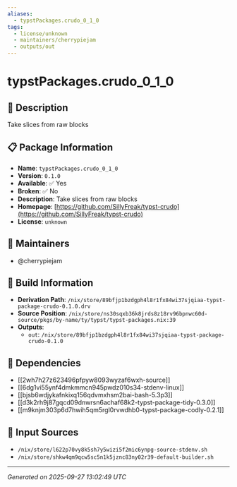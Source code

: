 ```yaml
---
aliases:
  - typstPackages.crudo_0_1_0
tags:
  - license/unknown
  - maintainers/cherrypiejam
  - outputs/out
---
```


# typstPackages.crudo_0_1_0

## 📝 Description

Take slices from raw blocks

## 📋 Package Information

- **Name**: `typstPackages.crudo_0_1_0`
- **Version**: `0.1.0`
- **Available**: ✅ Yes
- **Broken**: ✅ No
- **Description**: Take slices from raw blocks
- **Homepage**: [https://github.com/SillyFreak/typst-crudo](https://github.com/SillyFreak/typst-crudo)
- **License**: `unknown`
## 👥 Maintainers

- @cherrypiejam


## 🔧 Build Information

- **Derivation Path**: `/nix/store/89bfjp1bzdgph4l8r1fx84wi37sjqiaa-typst-package-crudo-0.1.0.drv`
- **Source Position**: `/nix/store/ns30sqxb36k8jrds8z18rv96bpnwc60d-source/pkgs/by-name/ty/typst/typst-packages.nix:39`
- **Outputs**:
  - `out`:  `/nix/store/89bfjp1bzdgph4l8r1fx84wi37sjqiaa-typst-package-crudo-0.1.0`

## 🔗 Dependencies

- [[2wh7h27z623496pfpyw8093wyzaf6wxh-source]]
- [[6dg1vi55ynf4dmkmmcn945pwdz010s34-stdenv-linux]]
- [[bjsb6wdjykafnkixq156qdvmxhsm2bai-bash-5.3p3]]
- [[d3k2rh9j87gqcd09dnwrsn6achaf68k2-typst-package-tidy-0.3.0]]
- [[m9knjm303p6d7hwih5qm5rgl0rvwdhb0-typst-package-codly-0.2.1]]

## 📁 Input Sources

- `/nix/store/l622p70vy8k5sh7y5wizi5f2mic6ynpg-source-stdenv.sh`
- `/nix/store/shkw4qm9qcw5sc5n1k5jznc83ny02r39-default-builder.sh`

---
*Generated on 2025-09-27 13:02:49 UTC*
